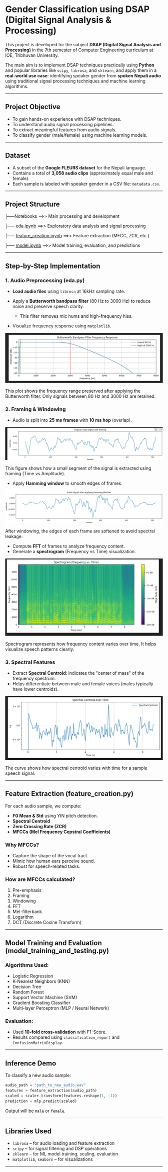 # Gender Classification using DSAP (Digital Signal Analysis & Processing)

This project is developed for the subject **DSAP (Digital Signal Analysis and Processing)** in the 7th semester of Computer Engineering curriculum at IOE, Tribhuvan University.

The main aim is to implement DSAP techniques practically using **Python** and popular libraries like `scipy`, `librosa`, and `sklearn`, and apply them in a **real-world use case**: identifying speaker gender from **spoken Nepali audio** using traditional signal processing techniques and machine learning algorithms.

---

## Project Objective

* To gain hands-on experience with DSAP techniques.
* To understand audio signal processing pipelines.
* To extract meaningful features from audio signals.
* To classify gender (male/female) using machine learning models.

---

## Dataset

* A subset of the **Google FLEURS dataset** for the Nepali language.
* Contains a total of **3,058 audio clips** (approximately equal male and female).
* Each sample is labeled with speaker gender in a CSV file: `metadata.csv`.

---

## Project Structure


├──Notebooks    ==>> Main processing and development

  ├── [eda.ipynb](./notebooks/EDA.ipynb)                ==>> Exploratory data analysis and signal processing
 
  ├── [feature_creation.ipynb](./notebooks/feature%20creation.ipynb)                              ==>> Feature extraction (MFCC, ZCR, etc.)
 
  ├── [model.ipynb](./notebooks/model.ipynb)                                ==>> Model training, evaluation, and predictions
                 


---

## Step-by-Step Implementation

### 1. **Audio Preprocessing (eda.py)**

* **Load audio files** using `librosa` at 16kHz sampling rate.
* Apply a **Butterworth bandpass filter** (80 Hz to 3000 Hz) to reduce noise and preserve speech clarity.

  * This filter removes mic hums and high-frequency hiss.
* Visualize frequency response using `matplotlib`.

![Butterworth Frequency Response](images/butterworth%20frequency%20response.png)

This plot shows the frequency range preserved after applying the Butterworth filter. Only signals between 80 Hz and 3000 Hz are retained.

### 2. **Framing & Windowing**

* Audio is split into **25 ms frames** with **10 ms hop** (overlap).

![Framing](images/framing.png)

This figure shows how a small segment of the signal is extracted using framing (Time vs Amplitude).

* Apply **Hamming window** to smooth edges of frames.

![Hamming Window](images/hamming%20window.png)

After windowing, the edges of each frame are softened to avoid spectral leakage.

* Compute **FFT** of frames to analyze frequency content.
* Generate a **spectrogram** (Frequency vs Time) visualization.

![Spectrogram](images/spectrogram.png)

Spectrogram represents how frequency content varies over time. It helps visualize speech patterns clearly.

### 3. **Spectral Features**

* Extract **Spectral Centroid**: indicates the "center of mass" of the frequency spectrum.
* Helps differentiate between male and female voices (males typically have lower centroids).

![Spectral Centroid](images/spectral%20centroid.png)

The curve shows how spectral centroid varies with time for a sample speech signal.

---

##  Feature Extraction (feature\_creation.py)

For each audio sample, we compute:

* **F0 Mean & Std** using YIN pitch detection.
* **Spectral Centroid**
* **Zero Crossing Rate (ZCR)**
* **MFCCs (Mel Frequency Cepstral Coefficients)**

### Why MFCCs?

* Capture the shape of the vocal tract.
* Mimic how human ears perceive sound.
* Robust for speech-related tasks.

### How are MFCCs calculated?

1. Pre-emphasis
2. Framing
3. Windowing
4. FFT
5. Mel-filterbank
6. Logarithm
7. DCT (Discrete Cosine Transform)

---

## Model Training and Evaluation (model\_training\_and\_testing.py)

### Algorithms Used:

* Logistic Regression
* K-Nearest Neighbors (KNN)
* Decision Tree
* Random Forest
* Support Vector Machine (SVM)
* Gradient Boosting Classifier
* Multi-layer Perceptron (MLP / Neural Network)

### Evaluation:

* Used **10-fold cross-validation** with F1-Score.
* Results compared using `classification_report` and `ConfusionMatrixDisplay`.

---

##  Inference Demo

To classify a new audio sample:

```python
audio_path = "path_to_new_audio.wav"
features = feature_extraction(audio_path)
scaled = scaler.transform(features.reshape(1, -1))
prediction = mlp.predict(scaled)
```

Output will be `male` or `female`.

---

## Libraries Used

* `librosa` – for audio loading and feature extraction
* `scipy` – for signal filtering and DSP operations
* `sklearn` – for ML model training, scaling, evaluation
* `matplotlib`, `seaborn` – for visualizations

---



